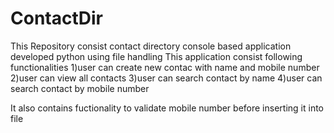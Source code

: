 # ContactDir
This Repository consist contact directory console based application developed python using file handling
This application consist following functionalities
1)user can create new contac with name and mobile number 
2)user can view all contacts
3)user can search contact by name
4)user can search contact by mobile number

It also contains fuctionality to validate mobile number before inserting it into file 
